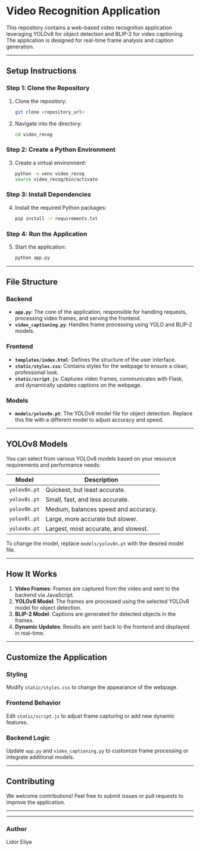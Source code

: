 # Video Recognition Application

This repository contains a web-based video recognition application leveraging YOLOv8 for object detection and BLIP-2 for video captioning. The application is designed for real-time frame analysis and caption generation.

---

## **Setup Instructions**

### **Step 1: Clone the Repository**

1. Clone the repository:
   ```bash
   git clone <repository_url>
   ```

2. Navigate into the directory:
   ```bash
   cd video_recog
   ```

### **Step 2: Create a Python Environment**

3. Create a virtual environment:
   ```bash
   python -m venv video_recog
   source video_recog/bin/activate
   ```

### **Step 3: Install Dependencies**

4. Install the required Python packages:
   ```bash
   pip install -r requirements.txt
   ```

### **Step 4: Run the Application**

5. Start the application:
   ```bash
   python app.py
   ```

---

## **File Structure**

### **Backend**

- **`app.py`**: The core of the application, responsible for handling requests, processing video frames, and serving the frontend.
- **`video_captioning.py`**: Handles frame processing using YOLO and BLIP-2 models.

### **Frontend**

- **`templates/index.html`**: Defines the structure of the user interface.
- **`static/styles.css`**: Contains styles for the webpage to ensure a clean, professional look.
- **`static/script.js`**: Captures video frames, communicates with Flask, and dynamically updates captions on the webpage.

### **Models**

- **`models/yolov8n.pt`**: The YOLOv8 model file for object detection. Replace this file with a different model to adjust accuracy and speed.

---

## **YOLOv8 Models**

You can select from various YOLOv8 models based on your resource requirements and performance needs:

| Model        | Description                          |
| ------------ | ------------------------------------ |
| `yolov8n.pt` | Quickest, but least accurate.        |
| `yolov8s.pt` | Small, fast, and less accurate.      |
| `yolov8m.pt` | Medium, balances speed and accuracy. |
| `yolov8l.pt` | Large, more accurate but slower.     |
| `yolov8x.pt` | Largest, most accurate, and slowest. |

To change the model, replace `models/yolov8n.pt` with the desired model file.

---

## **How It Works**

1. **Video Frames**: Frames are captured from the video and sent to the backend via JavaScript.
2. **YOLOv8 Model**: The frames are processed using the selected YOLOv8 model for object detection.
3. **BLIP-2 Model**: Captions are generated for detected objects in the frames.
4. **Dynamic Updates**: Results are sent back to the frontend and displayed in real-time.

---

## **Customize the Application**

### **Styling**

Modify `static/styles.css` to change the appearance of the webpage.

### **Frontend Behavior**

Edit `static/script.js` to adjust frame capturing or add new dynamic features.

### **Backend Logic**

Update `app.py` and `video_captioning.py` to customize frame processing or integrate additional models.

---

## **Contributing**

We welcome contributions! Feel free to submit issues or pull requests to improve the application.

---



---

### **Author**

Lidor Eliya

